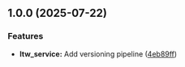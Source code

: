 ## 1.0.0 (2025-07-22)

### Features

* **ltw_service:** Add versioning pipeline ([4eb89ff](https://github.com/xcapit/shelter/commit/4eb89ffdf9cd0571e9771b4ebbf309d97387bed1))
